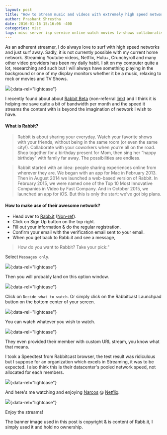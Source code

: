 ```yaml
---
layout: post
title: "How to Stream music and videos with extremely high speed network for free!"
author: Prashant Shrestha
date: 2016-01-16 15:16:06 -400
categories: misc
tags: misc server isp service online watch movies tv-shows collaborative chat video
---
```


As an adherent streamer, I do always love to surf with high speed networks and just surf away. Sadly, it is not currently possible with my current home network. Streaming Youtube videos, Netflix, Hulu+, Crunchyroll and many other video providers has been my daily habit. I sit on my computer quite a lot, researching and such but I will always have something playing in the background or one of my display monitors whether it be a music, relaxing to rock or movies and TV Shows.
<!--excerpt-->
[![](https://i.imgur.com/44M8rFH.png)](https://i.imgur.com/44M8rFH.png){:data-rel="lightcase"}

I recently found about about [Rabbit Beta](https://rabb.it/intern0t?i=-Tpuc_rz34Fb) (non-referral [link](https://rabb.it/)) and I think it is helping me save quite a bit of bandwidth per month and the speed it streams the content with is beyond the imagination of network I wish to have.

#### What is Rabbit?

>Rabbit is about sharing your everyday. Watch your favorite shows with your friends, without being in the same room (or even the same city!). Collaborate with your coworkers when you’re all on the road. Shop together for a birthday present for Mom, then sing her “happy birthday” with family far away. The possibilities are endless.

>Rabbit started with an idea: people sharing experiences online from wherever they are. We began with an app for Mac in February 2013. Then in August 2014 we launched a web-based version of Rabbit. In February 2015, we were named one of the Top 10 Most Innovative Companies in Video by Fast Company. And in October 2015, we launched an app for iOS. But this is only the start: we’ve got big plans.

#### How to make use of their awesome network?

* Head over to [Rabb.it](https://rabb.it/intern0t?i=-Tpuc_rz34Fb) ([Non-ref](https://rabb.it/)).
* Click on Sign Up button on the top right.
* Fill out your information & do the regular registration.
* Confirm your email with the verification email sent to your email.
* When you get back to Rabb.it and see a message, 

>How do you want to Rabbit? Take your pick:"

Select `Messages only`.

[![](https://i.imgur.com/vh3eOSh.png)](https://i.imgur.com/vh3eOSh.png){:data-rel="lightcase"}

Then you will probably land on this option window.

[![](https://i.imgur.com/C54fLLg.png)](https://i.imgur.com/C54fLLg.png){:data-rel="lightcase"}

Click on `Decide what to watch`. Or simply click on the Rabbitcast Launchpad button on the bottom center of your screen.

[![](https://i.imgur.com/6la0Hzj.png)](https://i.imgur.com/6la0Hzj.png){:data-rel="lightcase"}

You can watch whatever you wish to watch.

[![](https://i.imgur.com/t8RMXQZ.png)](https://i.imgur.com/t8RMXQZ.png){:data-rel="lightcase"}

They even provided their member with custom URL stream, you know what that means.

I took a Speedtest from Rabbitcast browser, the test result was ridiculous but I suppose for an organization which excels in Streaming, it was to be expected. I also think this is their datacenter's pooled network speed, not allocated for each members.

[![](//www.speedtest.net/result/5002308129.png)](//www.speedtest.net/result/5002308129.png){:data-rel="lightcase"}

And here's me watching and enjoying [Narcos](//www.imdb.com/title/tt2707408/) @ [Netflix](//www.netflix.com/).

[![](https://i.imgur.com/K0ZU5Hw.png)](https://i.imgur.com/K0ZU5Hw.png){:data-rel="lightcase"}

Enjoy the streams!

The banner image used in this post is copyright & is content of Rabb.it, I simply used it and hold no ownership.